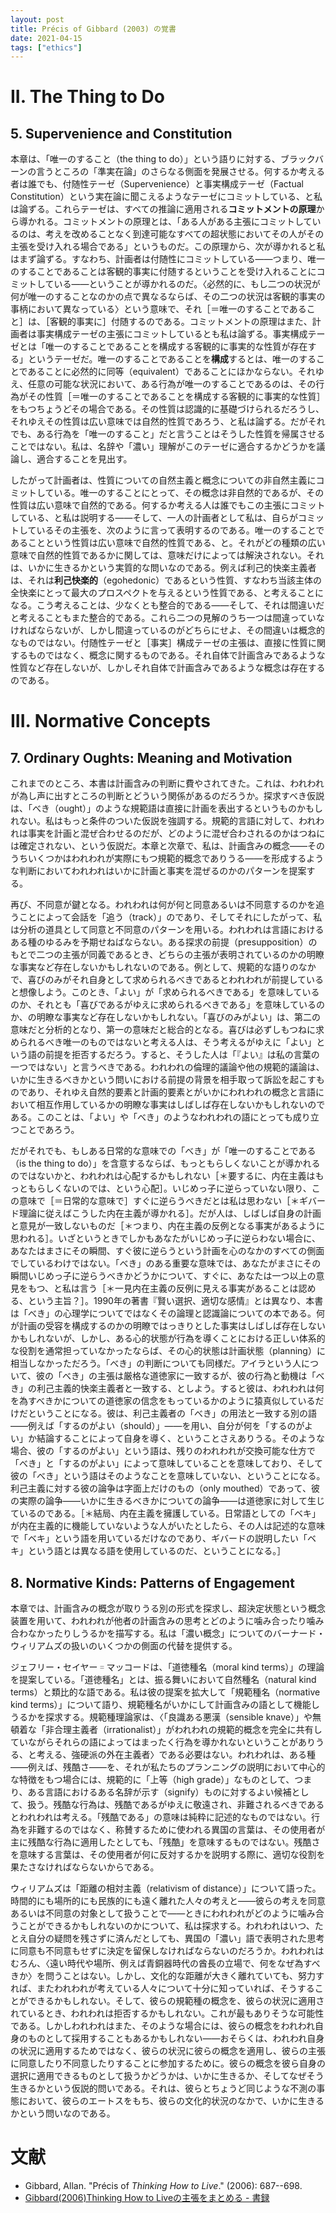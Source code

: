 ```yaml
---
layout: post
title: Précis of Gibbard (2003) の覚書
date: 2021-04-15
tags: ["ethics"]
---
```


# II. The Thing to Do
## 5. Supervenience and Constitution
本章は、「唯一のすること（the thing to do）」という語りに対する、ブラックバーンの言うところの「準実在論」のさらなる側面を発展させる。何するか考える者は誰でも、付随性テーゼ（Supervenience）と事実構成テーゼ（Factual Constitution）という実在論に聞こえるようなテーゼにコミットしている、と私は論ずる。これらテーゼは、すべての推論に適用される**コミットメントの原理**から導かれる。コミットメントの原理とは、「ある人がある主張にコミットしているのは、考えを改めることなく到達可能なすべての超状態においてその人がその主張を受け入れる場合である」というものだ。この原理から、次が導かれると私はまず論ずる。すなわち、計画者は付随性にコミットしている――つまり、唯一のすることであることは客観的事実に付随するということを受け入れることにコミットしている――ということが導かれるのだ。〈必然的に、もし二つの状況が何が唯一のすることなのかの点で異なるならば、その二つの状況は客観的事実の事柄において異なっている〉という意味で、それ［＝唯一のすることであること］は、［客観的事実に］付随するのである。コミットメントの原理はまた、計画者は事実構成テーゼの主張にコミットしているとも私は論ずる。事実構成テーゼとは「唯一のすることであることを構成する客観的に事実的な性質が存在する」というテーゼだ。唯一のすることであることを**構成**するとは、唯一のすることであることに必然的に同等（equivalent）であることにほかならない。それゆえ、任意の可能な状況において、ある行為が唯一のすることであるのは、その行為がその性質［＝唯一のすることであることを構成する客観的に事実的な性質］をもつちょうどその場合である。その性質は認識的に基礎づけられるだろうし、それゆえその性質は広い意味では自然的性質であろう、と私は論ずる。だがそれでも、ある行為を「唯一のすること」だと言うことはそうした性質を帰属させることではない。私は、名辞や「濃い」理解がこのテーゼに適合するかどうかを議論し、適合することを見出す。

したがって計画者は、性質についての自然主義と概念についての非自然主義にコミットしている。唯一のすることにとって、その概念は非自然的であるが、その性質は広い意味で自然的である。何するか考える人は誰でもこの主張にコミットしている、と私は説明する――そして、一人の計画者として私は、自らがコミットしているその主張を、次のように言って表明するのである。唯一のすることであることという性質は広い意味で自然的性質である、と。それがどの種類の広い意味で自然的性質であるかに関しては、意味だけによっては解決されない。それは、いかに生きるかという実質的な問いなのである。例えば利己的快楽主義者は、それは**利己快楽的**（egohedonic）であるという性質、すなわち当該主体の全快楽にとって最大のプロスペクトを与えるという性質である、と考えることになる。こう考えることは、少なくとも整合的である――そして、それは間違いだと考えることもまた整合的である。これら二つの見解のうち一つは間違っていなければならないが、しかし間違っているのがどちらにせよ、その間違いは概念的なものではない。付随性テーゼと［事実］構成テーゼの主張は、直接に性質に関するものではなく、概念に関するものである。それ自体で計画含みであるような性質など存在しないが、しかしそれ自体で計画含みであるような概念は存在するのである。

# III. Normative Concepts
## 7. Ordinary Oughts: Meaning and Motivation
これまでのところ、本書は計画含みの判断に費やされてきた。これは、われわれが為し声に出すところの判断とどういう関係があるのだろうか。探求すべき仮説は、「べき（ought）」のような規範語は直接に計画を表出するというものかもしれない。私はもっと条件のついた仮説を強調する。規範的言語に対して、われわれは事実を計画と混ぜ合わせるのだが、どのように混ぜ合わされるのかはつねには確定されない、という仮説だ。本章と次章で、私は、計画含みの概念――そのうちいくつかはわれわれが実際にもつ規範的概念でありうる――を形成するような判断においてわれわれはいかに計画と事実を混ぜるのかのパターンを提案する。

再び、不同意が鍵となる。われわれは何が何と同意あるいは不同意するのかを追うことによって会話を「追う（track）」のであり、そしてそれにしたがって、私は分析の道具として同意と不同意のパターンを用いる。われわれは言語におけるある種のゆるみを予期せねばならない。ある探求の前提（presupposition）のもとで二つの主張が同義であるとき、どちらの主張が表明されているのかの明瞭な事実など存在しないかもしれないのである。例として、規範的な語りのなかで、喜びのみがそれ自身として求められるべきであるとわれわれが前提していると想像しよう。このとき、「よい」が「求められるべきである」を意味しているのか、それとも「喜びであるがゆえに求められるべきである」を意味しているのか、の明瞭な事実など存在しないかもしれない。「喜びのみがよい」は、第二の意味だと分析的となり、第一の意味だと総合的となる。喜びは必ずしもつねに求められるべき唯一のものではないと考える人は、そう考えるがゆえに「よい」という語の前提を拒否するだろう。すると、そうした人は「『よい』は私の言葉の一つではない」と言うべきである。われわれの倫理的議論や他の規範的議論は、いかに生きるべきかという問いにおける前提の背景を相手取って訴訟を起こすものであり、それゆえ自然的要素と計画的要素とがいかにわれわれの概念と言語において相互作用しているかの明瞭な事実はしばしば存在しないかもしれないのである。このことは、「よい」や「べき」のようなわれわれの語にとっても成り立つことであろう。

だがそれでも、もしある日常的な意味での「べき」が「唯一のすることである（is the thing to do）」を含意するならば、もっともらしくないことが導かれるのではないかと、われわれは心配するかもしれない［＊要するに、内在主義はもっともらしくないのでは、という心配］。いじめっ子に逆らっていない限り、この意味で［＝日常的な意味で］すぐに逆らうべきだとは私は思わない［＊ギバード理論に従えばこうした内在主義が導かれる］。だが人は、しばしば自身の計画と意見が一致しないものだ［＊つまり、内在主義の反例となる事実があるように思われる］。いざというときでしかもあなたがいじめっ子に逆らわない場合に、あなたはまさにその瞬間、すぐ彼に逆らうという計画を心のなかのすべての側面でしているわけではない。「べき」のある重要な意味では、あなたがまさにその瞬間いじめっ子に逆らうべきかどうかについて、すぐに、あなたは一つ以上の意見をもつ、と私は言う［＊一見内在主義の反例に見える事実があることは認める、という主旨？］。1990年の著書『賢い選択、適切な感情』とは異なり、本書は「べき」の心理学についてではなくその論理と認識論についての本である。何が計画の受容を構成するのかの明瞭ではっきりとした事実はしばしば存在しないかもしれないが、しかし、ある心的状態が行為を導くことにおける正しい体系的な役割を通常担っていなかったならば、その心的状態は計画状態（planning）に相当しなかっただろう。「べき」の判断についても同様だ。アイラという人について、彼の「べき」の主張は厳格な道徳家に一致するが、彼の行為と動機は「べき」の利己主義的快楽主義者と一致する、としよう。すると彼は、われわれは何を為すべきかについての道徳家の信念をもっているかのように猿真似しているだけだということになる。彼は、利己主義者の「べき」の用法と一致する別の語――例えば「するのがよい（should）」――を用い、自分が何を「するのがよい」か結論することによって自身を導く、ということさえありうる。そのような場合、彼の「するのがよい」という語は、残りのわれわれが交換可能な仕方で「べき」と「するのがよい」によって意味していることを意味しており、そして彼の「べき」という語はそのようなことを意味していない、ということになる。利己主義に対する彼の論争は字面上だけのもの（only mouthed）であって、彼の実際の論争――いかに生きるべきかについての論争――は道徳家に対して生じているのである。［＊結局、内在主義を擁護している。日常語としての「ベキ」が内在主義的に機能していないような人がいたとしたら、その人は記述的な意味で「ベキ」という語を用いているだけなのであり、ギバードの説明したい「ベキ」という語とは異なる語を使用しているのだ、ということになる。］

## 8. Normative Kinds: Patterns of Engagement
本章では、計画含みの概念が取りうる別の形式を探求し、超決定状態という概念装置を用いて、われわれが他者の計画含みの思考とどのように噛み合ったり噛み合わなかったりしうるかを描写する。私は「濃い概念」についてのバーナード・ウィリアムズの扱いのいくつかの側面の代替を提供する。

ジェフリー・セイヤー゠マッコードは、「道徳種名（moral kind terms）」の理論を提案している。「道徳種名」とは、振る舞いにおいて自然種名（natural kind terms）と類比的な語である。私は彼の提案を拡大して「規範種名（normative kind terms）」について語り、規範種名がいかにして計画含みの語として機能しうるかを探求する。規範種理論家は、〈「良識ある悪漢（sensible knave）」や無頓着な「非合理主義者（irrationalist）」がわれわれの規範的概念を完全に共有していながらそれらの語によってはまったく行為を導かれないということがありうる、と考える、強硬派の外在主義者〉である必要はない。われわれは、ある種――例えば、残酷さ――を、それが私たちのプランニングの説明において中心的な特徴をもつ場合には、規範的に「上等（high grade）」なものとして、つまり、ある言語におけるある名辞が示す（signify）ものに対するよい候補として、扱う。残酷な行為は、残酷であるがゆえに敬遠され、非難されるべきであるとわれわれは考える。「残酷である」の意味は純粋に記述的なものではない。行為を非難するのではなく、称賛するために使われる異国の言葉は、その使用者が主に残酷な行為に適用したとしても、「残酷」を意味するものではない。残酷さを意味する言葉は、その使用者が何に反対するかを説明する際に、適切な役割を果たさなければならないからである。

ウィリアムズは「距離の相対主義（relativism of distance）」について語った。時間的にも場所的にも民族的にも遠く離れた人々の考えと――彼らの考えを同意あるいは不同意の対象として扱うことで――ときにわれわれがどのように噛み合うことができるかもしれないのかについて、私は探求する。われわれはいつ、たとえ自分の疑問を残さずに済んだとしても、異国の「濃い」語で表明された思考に同意も不同意もせずに決定を留保しなければならないのだろうか。われわれはむろん、〈遠い時代や場所、例えば青銅器時代の酋長の立場で、何をなぜ為すべきか〉を問うことはない。しかし、文化的な距離が大きく離れていても、努力すれば、またわれわれが考えている人々について十分に知っていれば、そうすることができるかもしれない。そして、彼らの規範種の概念を、彼らの状況に適用されているとき、われわれは拒否するかもしれない。これが最もありそうな可能性である。しかしわれわれはまた、そのような場合には、彼らの概念をわれわれ自身のものとして採用することもあるかもしれない――おそらくは、われわれ自身の状況に適用するためではなく、彼らの状況に彼らの概念を適用し、彼らの主張に同意したり不同意したりすることに参加するために。彼らの概念を彼ら自身の選択に適用できるものとして扱うかどうかは、いかに生きるか、そしてなぜそう生きるかという仮説的問いである。それは、彼らとちょうど同じような不測の事態において、彼らのエートスをもち、彼らの文化的状況のなかで、いかに生きるかという問いなのである。

# 文献
- Gibbard, Allan. "Précis of *Thinking How to Live*." (2006): 687--698.
- [Gibbard(2006)Thinking How to Liveの主張をまとめる - 書録](http://chamk.hateblo.jp/entry/2016/09/07/214329)
